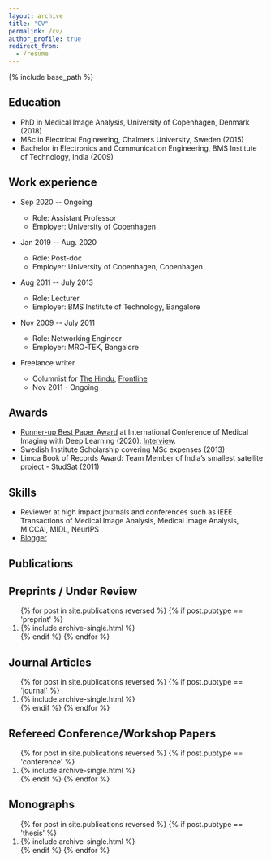 ```yaml
---
layout: archive
title: "CV"
permalink: /cv/
author_profile: true
redirect_from:
  - /resume
---
```


{% include base_path %}

Education
---
* PhD in Medical Image Analysis, University of Copenhagen, Denmark (2018)
* MSc in Electrical Engineering, Chalmers University, Sweden (2015) 
* Bachelor in Electronics and Communication Engineering, BMS Institute of Technology, India (2009) 

Work experience
---
* Sep 2020 -- Ongoing
	* Role: Assistant Professor
	* Employer: University of Copenhagen
* Jan 2019 -- Aug. 2020
	* Role: Post-doc 
	* Employer: University of Copenhagen, Copenhagen
* Aug 2011 -- July 2013
	* Role: Lecturer
	* Employer: BMS Institute of Technology, Bangalore
* Nov 2009 -- July 2011
 	* Role: Networking Engineer
	* Employer: MRO-TEK, Bangalore
 
* Freelance writer
	* Columnist for [The Hindu](https://www.thehindu.com/profile/author/RaghavendraS/), [Frontline](https://frontline.thehindu.com/profile/author/Raghavendra-Selvan/)
	* Nov 2011 - Ongoing

Awards
---
* [Runner-up Best Paper Award](https://2020.midl.io/papers/selvan20.html) at International Conference of Medical Imaging with Deep Learning (2020). [Interview](https://rsipvision.com/ComputerVisionNews-2019August/24/).
* Swedish Institute Scholarship covering MSc expenses (2013)
* Limca Book of Records Award: Team Member of India’s smallest satellite project - StudSat (2011)

Skills
---
* Reviewer at high impact journals and conferences such as IEEE Transactions of Medical Image Analysis, Medical Image Analysis, MICCAI, MIDL, NeurIPS
* [Blogger](http://blog.sarvajna.in)

Publications
---
Preprints / Under Review
---
<ol>
{% for post in site.publications reversed %}
  {% if post.pubtype == 'preprint' %}
      <li> {% include archive-single.html %} </li>
  {% endif %}
{% endfor %}
</ol>


Journal Articles
---
<ol>
{% for post in site.publications reversed %}
  {% if post.pubtype == 'journal' %}
     <li> {% include archive-single.html %} </li>
  {% endif %}
{% endfor %}
</ol>

Refereed Conference/Workshop Papers
---
<ol>
{% for post in site.publications reversed %}
  {% if post.pubtype == 'conference' %}
  <li>    {% include archive-single.html %} </li>
  {% endif %}
{% endfor %}
</ol>

Monographs
---
<ol>
{% for post in site.publications reversed %}
  {% if post.pubtype == 'thesis' %}
   <li>   {% include archive-single.html %} </li>
  {% endif %}
{% endfor %}
</ol>


